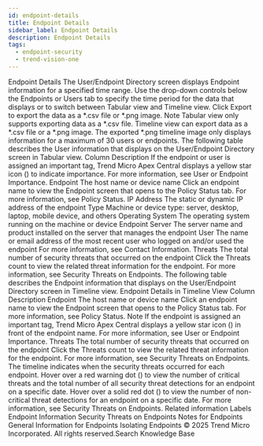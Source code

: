```yaml
---
id: endpoint-details
title: Endpoint Details
sidebar_label: Endpoint Details
description: Endpoint Details
tags:
  - endpoint-security
  - trend-vision-one
---
```


 Endpoint Details The User/Endpoint Directory screen displays Endpoint information for a specified time range. Use the drop-down controls below the Endpoints or Users tab to specify the time period for the data that displays or to switch between Tabular view and Timeline view. Click Export to export the data as a *.csv file or *.png image. Note Tabular view only supports exporting data as a *.csv file. Timeline view can export data as a *.csv file or a *.png image. The exported *.png timeline image only displays information for a maximum of 30 users or endpoints. The following table describes the User information that displays on the User/Endpoint Directory screen in Tabular view. Column Description If the endpoint or user is assigned an important tag, Trend Micro Apex Central displays a yellow star icon () to indicate importance. For more information, see User or Endpoint Importance. Endpoint The host name or device name Click an endpoint name to view the Endpoint screen that opens to the Policy Status tab. For more information, see Policy Status. IP Address The static or dynamic IP address of the endpoint Type Machine or device type: server, desktop, laptop, mobile device, and others Operating System The operating system running on the machine or device Endpoint Server The server name and product installed on the server that manages the endpoint User The name or email address of the most recent user who logged on and/or used the endpoint For more information, see Contact Information. Threats The total number of security threats that occurred on the endpoint Click the Threats count to view the related threat information for the endpoint. For more information, see Security Threats on Endpoints. The following table describes the Endpoint information that displays on the User/Endpoint Directory screen in Timeline view. Endpoint Details in Timeline View Column Description Endpoint The host name or device name Click an endpoint name to view the Endpoint screen that opens to the Policy Status tab. For more information, see Policy Status. Note If the endpoint is assigned an important tag, Trend Micro Apex Central displays a yellow star icon () in front of the endpoint name. For more information, see User or Endpoint Importance. Threats The total number of security threats that occurred on the endpoint Click the Threats count to view the related threat information for the endpoint. For more information, see Security Threats on Endpoints. <Timeline> The timeline indicates when the security threats occurred for each endpoint. Hover over a red warning dot () to view the number of critical threats and the total number of all security threat detections for an endpoint on a specific date. Hover over a solid red dot () to view the number of non-critical threat detections for an endpoint on a specific date. For more information, see Security Threats on Endpoints. Related information Labels Endpoint Information Security Threats on Endpoints Notes for Endpoints General Information for Endpoints Isolating Endpoints © 2025 Trend Micro Incorporated. All rights reserved.Search Knowledge Base